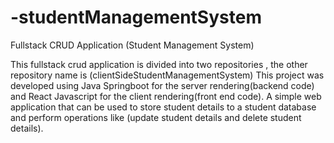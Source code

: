 # -studentManagementSystem
Fullstack CRUD Application (Student Management System)

This fullstack crud application is divided into two repositories , the other repository name is (clientSideStudentManagementSystem)
This project was developed using Java Springboot for the server rendering(backend code) and React Javascript 
for the client rendering(front end code). A simple web application that can be used to store student details to a student database
and perform operations like (update student details and delete student details).

